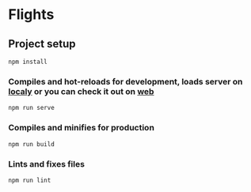 # Flights

## Project setup
```
npm install
```

### Compiles and hot-reloads for development, loads server on [localy](http://localhost:8080) or you can check it out on [web](https://imamovic-dzenan.surge.sh/#/)
```
npm run serve
```

### Compiles and minifies for production
```
npm run build
```

### Lints and fixes files
```
npm run lint
```
